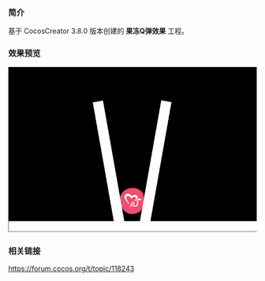 ### 简介
基于 CocosCreator 3.8.0 版本创建的 **果冻Q弹效果** 工程。

### 效果预览
![image](../../../gif/202211/2022111301.gif)

### 相关链接
https://forum.cocos.org/t/topic/118243